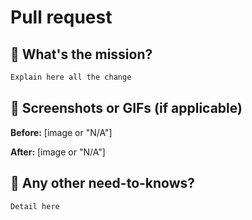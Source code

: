 # Pull request

## 🎯 What's the mission?

```txt
Explain here all the change
```

## 📸 Screenshots or GIFs (if applicable)

**Before:**
[image or "N/A"]

**After:**
[image or "N/A"]

## 🤫 Any other need-to-knows?

```txt
Detail here
```
